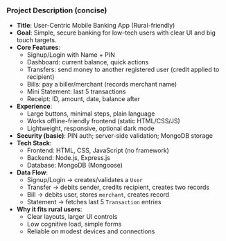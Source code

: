 ### Project Description (concise)

- **Title**: User-Centric Mobile Banking App (Rural-friendly)
- **Goal**: Simple, secure banking for low-tech users with clear UI and big touch targets.
- **Core Features**:
  - Signup/Login with Name + PIN
  - Dashboard: current balance, quick actions
  - Transfers: send money to another registered user (credit applied to recipient)
  - Bills: pay a biller/merchant (records merchant name)
  - Mini Statement: last 5 transactions
  - Receipt: ID, amount, date, balance after
- **Experience**:
  - Large buttons, minimal steps, plain language
  - Works offline-friendly frontend (static HTML/CSS/JS)
  - Lightweight, responsive, optional dark mode
- **Security (basic)**: PIN auth; server-side validation; MongoDB storage
- **Tech Stack**:
  - Frontend: HTML, CSS, JavaScript (no framework)
  - Backend: Node.js, Express.js
  - Database: MongoDB (Mongoose)
- **Data Flow**:
  - Signup/Login → creates/validates a `User`
  - Transfer → debits sender, credits recipient, creates two records
  - Bill → debits user, stores `merchant`, creates record
  - Statement → fetches last 5 `Transaction` entries
- **Why it fits rural users**:
  - Clear layouts, larger UI controls
  - Low cognitive load, simple forms
  - Reliable on modest devices and connections
